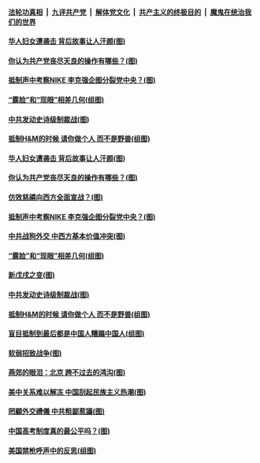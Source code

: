 ####  [法轮功真相](../../../../basic/blob/master/README.md?t=03300001) &nbsp;|&nbsp; [九评共产党](../../../../9ping.md/blob/master/README.md?t=03300001) &nbsp;|&nbsp; [解体党文化](../../../../jtdwh.md/blob/master/README.md?t=03300001)  &nbsp;|&nbsp; [共产主义的终极目的](../../../../gczydzjmd.md/blob/master/README.md?t=03300001) &nbsp;|&nbsp; [魔鬼在统治我们的世界](../../../../mgztzwmdsj.md/blob/master/README.md?t=03300001) 

#### [华人妇女遭袭击 背后故事让人汗颜(图)](../pages/p4/967065.md?t=03300001) 

#### [你认为共产党丧尽天良的操作有哪些？(图)](../pages/p4/967059.md?t=03300001) 

#### [抵制声中考察NIKE 李克强企图分裂党中央？(图)](../pages/p4/967049.md?t=03300001) 

#### [“露脸”和“现眼”相差几何(组图)](../pages/p4/966791.md?t=03300001) 

#### [中共发动史诗级制裁战(图)](../pages/p4/966941.md?t=03300001) 

#### [抵制H&amp;M的时候 请你做个人 而不是野兽(组图)](../pages/p4/966864.md?t=03300001) 

#### [华人妇女遭袭击 背后故事让人汗颜(图)](../pages/p4/967065.md?t=03300001) 


#### [你认为共产党丧尽天良的操作有哪些？(图)](../pages/p4/967059.md?t=03300001) 

#### [仿效慈禧向西方全面宣战？(图)](../pages/p4/967056.md?t=03300001) 

#### [抵制声中考察NIKE 李克强企图分裂党中央？(图)](../pages/p4/967049.md?t=03300001) 


#### [中共战狗外交 中西方基本价值冲突(图)](../pages/p4/966946.md?t=03300001) 

#### [“露脸”和“现眼”相差几何(组图)](../pages/p4/966791.md?t=03300001) 

#### [新戊戌之变(图)](../pages/p4/966800.md?t=03300001) 

#### [中共发动史诗级制裁战(图)](../pages/p4/966941.md?t=03300001) 


#### [抵制H&amp;M的时候 请你做个人 而不是野兽(组图)](../pages/p4/966864.md?t=03300001) 

#### [盲目抵制到最后都是中国人糟蹋中国人(组图)](../pages/p4/966865.md?t=03300001) 


#### [软弱招致战争(图)](../pages/p4/966861.md?t=03300001) 

#### [燕郊的眼泪：北京 跨不过去的鸿沟(图)](../pages/p4/966859.md?t=03300001) 

#### [美中关系难以解冻 中国刮起民族主义热潮(图)](../pages/p4/966858.md?t=03300001) 

#### [罔顧外交禮儀 中共粗鄙惹議(图)](../pages/p4/966785.md?t=03300001) 

#### [中国高考制度真的最公平吗？(图)](../pages/p4/966766.md?t=03300001) 

#### [美国禁枪呼声中的反思(组图)](../pages/p4/966765.md?t=03300001) 

